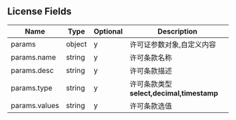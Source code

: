 ## License Fields

| Name           | Type            | Optional | Description
| -------------- | --------------- | -------- | -------------
| params         | object          | y        | 许可证参数对象,自定义内容
| params.name    | string          | y        | 许可条款名称
| params.desc    | string          | y        | 许可条款描述
| params.type    | string          | y        | 许可条款类型**select,decimal,timestamp**
| params.values  | string          | y        | 许可条款选值